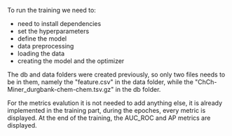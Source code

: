 To run the training we need to: 

- need to install dependencies
- set the hyperparameters
- define the model
- data preprocessing
- loading the data
- creating the model and the optimizer

The db and data folders were created previously, so only two files needs to be in them,
namely the "feature.csv" in the data folder, while the "ChCh-Miner_durgbank-chem-chem.tsv.gz"
in the db folder.

For the metrics evalution it is not needed to add anything else, it is already implemented 
in the training part, during the epoches, every metric is displayed. At the end of the training, the AUC_ROC and
AP metrics are displayed.